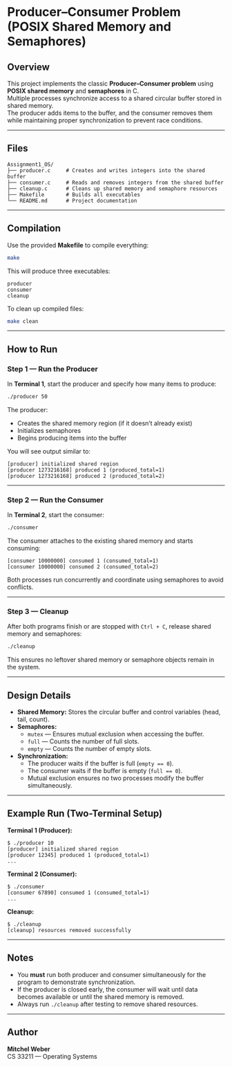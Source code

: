 # Producer–Consumer Problem (POSIX Shared Memory and Semaphores)

## Overview
This project implements the classic **Producer–Consumer problem** using **POSIX shared memory** and **semaphores** in C.  
Multiple processes synchronize access to a shared circular buffer stored in shared memory.  
The producer adds items to the buffer, and the consumer removes them while maintaining proper synchronization to prevent race conditions.

---

## Files
```
Assignment1_OS/
├── producer.c     # Creates and writes integers into the shared buffer
├── consumer.c     # Reads and removes integers from the shared buffer
├── cleanup.c      # Cleans up shared memory and semaphore resources
├── Makefile       # Builds all executables
└── README.md      # Project documentation
```

---

## Compilation
Use the provided **Makefile** to compile everything:

```bash
make
```

This will produce three executables:
```
producer
consumer
cleanup
```

To clean up compiled files:
```bash
make clean
```

---

## How to Run

### Step 1 — Run the Producer
In **Terminal 1**, start the producer and specify how many items to produce:
```bash
./producer 50
```
The producer:
- Creates the shared memory region (if it doesn’t already exist)
- Initializes semaphores
- Begins producing items into the buffer

You will see output similar to:
```
[producer] initialized shared region
[producer 1273216168] produced 1 (produced_total=1)
[producer 1273216168] produced 2 (produced_total=2)
```

---

### Step 2 — Run the Consumer
In **Terminal 2**, start the consumer:
```bash
./consumer
```
The consumer attaches to the existing shared memory and starts consuming:
```
[consumer 10000000] consumed 1 (consumed_total=1)
[consumer 10000000] consumed 2 (consumed_total=2)
```

Both processes run concurrently and coordinate using semaphores to avoid conflicts.

---

### Step 3 — Cleanup
After both programs finish or are stopped with `Ctrl + C`, release shared memory and semaphores:
```bash
./cleanup
```
This ensures no leftover shared memory or semaphore objects remain in the system.

---

## Design Details
- **Shared Memory:** Stores the circular buffer and control variables (head, tail, count).
- **Semaphores:**
  - `mutex` — Ensures mutual exclusion when accessing the buffer.
  - `full` — Counts the number of full slots.
  - `empty` — Counts the number of empty slots.
- **Synchronization:**  
  - The producer waits if the buffer is full (`empty == 0`).  
  - The consumer waits if the buffer is empty (`full == 0`).  
  - Mutual exclusion ensures no two processes modify the buffer simultaneously.

---

## Example Run (Two-Terminal Setup)

**Terminal 1 (Producer):**
```
$ ./producer 10
[producer] initialized shared region
[producer 12345] produced 1 (produced_total=1)
...
```

**Terminal 2 (Consumer):**
```
$ ./consumer
[consumer 67890] consumed 1 (consumed_total=1)
...
```

**Cleanup:**
```
$ ./cleanup
[cleanup] resources removed successfully
```

---

## Notes
- You **must** run both producer and consumer simultaneously for the program to demonstrate synchronization.
- If the producer is closed early, the consumer will wait until data becomes available or until the shared memory is removed.
- Always run `./cleanup` after testing to remove shared resources.

---

## Author
**Mitchel Weber**  
CS 33211 — Operating Systems  